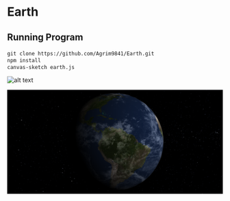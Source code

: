 # Earth

## Running Program

```
git clone https://github.com/Agrim9841/Earth.git
npm install
canvas-sketch earth.js
```

![alt text](https://wallpapercave.com/wp/9OYMGcV.jpg)

![alt text](https://github.com/Agrim9841/Earth/blob/main/output.png)
